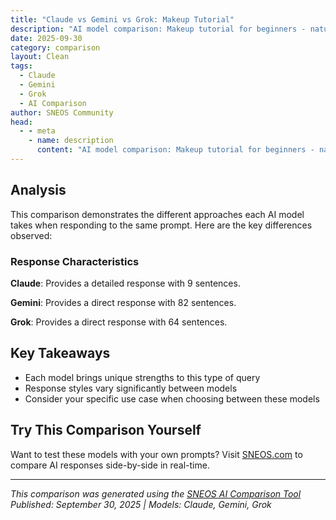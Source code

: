 ```yaml
---
title: "Claude vs Gemini vs Grok: Makeup Tutorial"
description: "AI model comparison: Makeup tutorial for beginners - natural everyday look..."
date: 2025-09-30
category: comparison
layout: Clean
tags:
  - Claude
  - Gemini
  - Grok
  - AI Comparison
author: SNEOS Community
head:
  - - meta
    - name: description
      content: "AI model comparison: Makeup tutorial for beginners - natural everyday look..."
---
```


<ChatComparison
  title="Claude vs Gemini vs Grok: Makeup Tutorial"
  prompt="Makeup tutorial for beginners - natural everyday look"
  :responses='{
    "Claude": "# Natural Everyday Makeup Tutorial for Beginners\n\n## Prep Your Canvas\n**1. Cleanse \u0026 Moisturize**\n- Start with clean, moisturized skin\n- Apply a lightweight moisturizer and let it absorb (2-3 minutes)\n- Use primer if you have one (helps makeup last longer)\n\n## Base Makeup\n**2. Foundation/Tinted Moisturizer**\n- Choose a shade that matches your neck\n- Apply with fingers, brush, or beauty sponge\n- Start with thin layers - you can always build up\n- Blend well, especially around hairline and jawline\n\n**3. Concealer (Optional)**\n- Use only where needed: under eyes, blemishes, redness\n- Choose a shade slightly lighter than your skin tone for under eyes\n- Gently pat and blend with finger or brush\n\n## Add Warmth \u0026 Definition\n**4. Blush**\n- Smile and apply to the \u0022apples\u0022 of your cheeks\n- Use a fluffy brush and tap off excess\n- Build color gradually - start light!\n\n**5. Eyebrows**\n- Brush brows upward with a spoolie\n- Fill in sparse areas with light strokes using brow pencil/powder\n- Keep it natural - follow your natural brow shape\n\n## Simple Eye Look\n**6. Eyes**\n- Apply neutral eyeshadow close to your skin tone across the lid\n- Add thin line of brown eyeliner close to upper lashes (optional)\n- Finish with one coat of brown or black mascara\n\n## Final Touches\n**7. Lips**\n- Apply lip balm first\n- Use a tinted lip balm, lip gloss, or nude lipstick\n- Choose something close to your natural lip color\n\n## Beginner Tips\n- **Less is more** - start light and build up\n- **Blend everything** well for a natural finish\n- **Practice makes perfect** - don\u0027t expect perfection immediately\n- **Good lighting** is essential - use natural light when possible\n- **Clean your brushes** regularly for better application\n\n## Essential Beginner Products\n- Tinted moisturizer or light foundation\n- Concealer\n- Cream or powder blush\n- Brow pencil\n- Neutral eyeshadow palette\n- Mascara\n- Tinted lip balm\n\nThis look should take 5-10 minutes once you\u0027re comfortable with the routine!",
    "Gemini": "Okay, let\u0027s create a beautiful, natural everyday makeup look! This tutorial focuses on enhancing your natural features without looking overly made-up.  We\u0027ll break it down step-by-step.\n\n**What You\u0027ll Need:**\n\n*   **Skincare:**\n    *   Cleanser\n    *   Moisturizer\n    *   Sunscreen (Important, even on cloudy days!)\n    *   Optional: Lip Balm\n\n*   **Makeup:**\n    *   Primer (Optional, but helpful for longevity)\n    *   Lightweight Foundation, BB Cream, or Tinted Moisturizer (Choose one that matches your skin tone)\n    *   Concealer (A shade lighter than your skin tone)\n    *   Loose Powder or Pressed Powder (Translucent or tinted to match your skin)\n    *   Eyebrow Pencil, Powder, or Gel (Choose a shade that matches your eyebrows)\n    *   Neutral Eyeshadow (Matte brown, taupe, or cream colors)\n    *   Mascara (Black or brown)\n    *   Blush (Peach, pink, or berry tone)\n    *   Lip Color (Lipstick, lip tint, or tinted lip balm in a natural shade)\n\n*   **Tools:**\n    *   Makeup Sponge (like a Beauty Blender) or Foundation Brush\n    *   Concealer Brush (small, fluffy)\n    *   Powder Brush (large, fluffy)\n    *   Eyebrow Brush or Spoolie\n    *   Eyeshadow Brush (medium, blending brush)\n    *   Blush Brush (angled)\n\n**Step-by-Step Tutorial:**\n\n**1. Skincare Preparation (Crucial for a Flawless Base):**\n\n*   **Cleanse:** Wash your face with a gentle cleanser to remove any dirt, oil, and impurities.\n*   **Moisturize:** Apply a lightweight moisturizer to hydrate your skin.  Let it absorb for a few minutes before applying makeup.\n*   **Sunscreen:** Apply a broad-spectrum sunscreen (SPF 30 or higher) to protect your skin from sun damage. This is the most important step!\n*   **Lip Balm:** Apply lip balm to keep your lips hydrated and prevent cracking.\n\n**2. Primer (Optional, but Recommended):**\n\n*   If you have oily skin or want your makeup to last longer, apply a thin layer of primer all over your face. Focus on areas where you tend to get oily (T-zone).\n\n**3. Base: Foundation/BB Cream/Tinted Moisturizer:**\n\n*   **Choose your base:** Select the product that provides the coverage you desire.  For a natural look, less is more.\n    *   **Foundation:** Provides the most coverage.\n    *   **BB Cream:** Lighter coverage with added skincare benefits.\n    *   **Tinted Moisturizer:** Very sheer coverage, mainly evens out skin tone.\n*   **Application:**\n    *   **Dot:** Place small dots of the product on your forehead, cheeks, nose, and chin.\n    *   **Blend:** Use a damp makeup sponge or foundation brush to blend the product outwards, starting from the center of your face.  Blend well into your hairline and jawline to avoid harsh lines.\n    *   **Layer:** If you need more coverage, apply a second very thin layer only where necessary.\n\n**4. Concealer:**\n\n*   **Purpose:** Use concealer to brighten the under-eye area and cover any blemishes or redness.\n*   **Application:**\n    *   **Under Eyes:** Apply concealer in an inverted triangle shape under your eyes, blending down towards your cheeks. This helps to brighten the area and conceal dark circles.\n    *   **Blemishes:** Dab concealer directly onto any blemishes or red spots.\n*   **Blending:** Use a small concealer brush or your finger to gently tap and blend the concealer into your skin.  Avoid rubbing, as this can irritate the area.\n\n**5. Powder:**\n\n*   **Purpose:** Set your base and concealer to prevent creasing and keep your makeup in place.\n*   **Application:**\n    *   **Dip:** Dip a large, fluffy powder brush into your powder.\n    *   **Tap Off:** Tap off the excess powder to avoid a cakey look.\n    *   **Apply:** Gently press or roll the brush over your face, focusing on areas that tend to get oily (T-zone, under eyes).\n    *   **Less is More:** Use a light hand to avoid looking powdery.\n\n**6. Eyebrows:**\n\n*   **Purpose:** Frame your face with well-defined eyebrows.\n*   **Choose Your Product:** Select your preferred product depending on how much definition you want. Pencils are great for filling in sparse areas. Powders offer a softer effect. Gels provide hold and definition.\n*   **Application:**\n    *   **Brush:** Use a spoolie brush to brush your eyebrow hairs upwards and outwards.\n    *   **Fill In:** Use your eyebrow pencil, powder, or gel to fill in any sparse areas, following the natural shape of your eyebrows. Start at the arch and work towards the tail.\n    *   **Blend:** Use the spoolie brush again to blend the product and soften any harsh lines. The front of the brow should be softer.\n\n**7. Eyeshadow:**\n\n*   **Purpose:** Add a touch of definition to your eyes.\n*   **Choose a Neutral Shade:** Opt for a matte brown, taupe, or cream eyeshadow.\n*   **Application:**\n    *   **Apply:** Use a blending brush to apply the eyeshadow all over your eyelid, from your lash line to your crease.\n    *   **Blend:** Blend the edges of the eyeshadow to create a seamless transition.\n    *   **Optional: Crease:** For a little more definition, you can take a slightly darker shade of brown and apply it to the crease of your eye. Blend well!\n\n**8. Mascara:**\n\n*   **Purpose:** Make your lashes look longer and fuller.\n*   **Application:**\n    *   **Curl:** Use an eyelash curler to curl your lashes (optional, but recommended).\n    *   **Apply:** Starting at the base of your lashes, wiggle the mascara wand back and forth as you move upwards. This will help to coat each lash evenly.\n    *   **Lower Lashes:** Apply a light coat of mascara to your lower lashes.\n    *   **Avoid Clumps:** Wipe off any excess mascara from the wand before applying to avoid clumps.\n\n**9. Blush:**\n\n*   **Purpose:** Add a healthy flush of color to your cheeks.\n*   **Choose a Natural Shade:** Opt for a peach, pink, or berry tone.\n*   **Application:**\n    *   **Smile:** Smile to find the apples of your cheeks.\n    *   **Apply:** Use an angled blush brush to apply the blush to the apples of your cheeks, blending upwards towards your temples.\n    *   **Blend:** Blend the blush well to avoid harsh lines.\n\n**10. Lips:**\n\n*   **Purpose:** Add a touch of color and hydration to your lips.\n*   **Choose a Natural Shade:** Opt for a lipstick, lip tint, or tinted lip balm in a nude, pink, or berry shade.\n*   **Application:**\n    *   **Apply:** Apply your chosen lip product to your lips.\n    *   **Blot (Optional):** If you want a more subtle look, blot your lips with a tissue after applying your lip product.\n\n**Tips for a Natural Look:**\n\n*   **Less is more:** Start with a small amount of product and build up as needed.\n*   **Blend, blend, blend:** Thorough blending is key to a natural look.\n*   **Choose the right shades:** Select products that complement your skin tone and hair color.\n*   **Use light textures:** Cream and liquid products tend to look more natural than powder products.\n*   **Focus on enhancing your natural features:** The goal is to look like yourself, but a little more polished.\n*   **Don\u0027t be afraid to experiment:** Try different products and techniques to find what works best for you.\n\n**Practice makes perfect! Don\u0027t get discouraged if you don\u0027t get it right away. Keep practicing, and you\u0027ll be a pro in no time!**\n",
    "Grok": "Creating a natural everyday makeup look is perfect for beginners because it\u2019s subtle, easy to achieve, and enhances your features without being overpowering. This step-by-step tutorial will guide you through the process using basic products and techniques. Let\u2019s get started!\n\n---\n\n### What You\u2019ll Need:\n- Cleanser and moisturizer (for skincare prep)\n- Primer (optional, for smoother application)\n- Lightweight foundation or BB cream\n- Concealer\n- Setting powder (optional)\n- Neutral eyeshadow palette (beige, taupe, or light brown shades)\n- Mascara\n- Eyebrow pencil or powder\n- Blush (peach or soft pink)\n- Lip balm or nude/pink lipstick\n- Makeup brushes or sponge\n- Setting spray (optional)\n\n---\n\n### Step 1: Skincare Prep\n1. **Cleanse**: Start with a clean face by washing with a gentle cleanser to remove dirt or oil.\n2. **Moisturize**: Apply a lightweight moisturizer to hydrate your skin. If you\u2019re using sunscreen (highly recommended), apply it after moisturizing.\n3. **Primer (Optional)**: If you have large pores or want your makeup to last longer, apply a small amount of primer and blend it evenly across your face.\n\n**Why it\u2019s important**: Prepping your skin creates a smooth base for makeup and prevents it from looking patchy.\n\n---\n\n### Step 2: Even Out Skin Tone\n1. **Foundation or BB Cream**: Use a lightweight foundation or BB cream that matches your skin tone. Dab small dots on your forehead, cheeks, nose, and chin, then blend it out with a damp makeup sponge or your fingers for a natural finish.\n   - Tip: Less is more! Start with a small amount and build coverage only where needed.\n2. **Concealer**: Apply concealer under your eyes to cover dark circles and on any blemishes or redness. Blend it with a sponge or fingertip by patting gently.\n3. **Setting Powder (Optional)**: If your skin is oily or you want your base to last longer, lightly dust a translucent setting powder on your T-zone (forehead, nose, chin) with a fluffy brush.\n\n**Why it\u2019s important**: This creates a fresh, even complexion without looking heavy.\n\n---\n\n### Step 3: Define Your Eyebrows\n1. Use an eyebrow pencil or powder that matches your natural brow color.\n2. Fill in sparse areas with small, hair-like strokes, following the natural shape of your brows.\n3. Brush your brows with a spoolie (or a clean mascara wand) to blend the product for a soft look.\n\n**Why it\u2019s important**: Well-groomed brows frame your face and complete the natural look.\n\n---\n\n### Step 4: Enhance Your Eyes\n1. **Eyeshadow**: Choose a neutral shade (like beige or light brown) from a palette. Apply it across your eyelids with a fluffy eyeshadow brush for a subtle wash of color. If desired, use a slightly darker shade in the crease for a hint of definition.\n2. **Mascara**: Apply 1-2 coats of mascara to your upper lashes to open up your eyes. Wiggle the wand at the base of your lashes and pull upward for a natural curl.\n   - Optional: Curl your lashes with an eyelash curler before applying mascara for extra lift.\n\n**Why it\u2019s important**: This adds a touch of dimension to your eyes without looking overdone.\n\n---\n\n### Step 5: Add a Flush of Color\n1. **Blush**: Smile and apply a peach or soft pink blush to the apples of your cheeks using a fluffy blush brush. Blend upward toward your cheekbones for a natural glow.\n   - Tip: Start with a small amount and build up if needed. You want a subtle flush, not clown cheeks!\n\n**Why it\u2019s important**: Blush gives your face a healthy, fresh appearance.\n\n---\n\n### Step 6: Finish with Lips\n1. Apply a hydrating lip balm to keep your lips soft.\n2. Add a nude or soft pink lipstick or lip gloss for a natural sheen. Choose a shade close to your natural lip color for an effortless look.\n\n**Why it\u2019s important**: This ties the look together without drawing too much attention.\n\n---\n\n### Step 7: Set Your Makeup (Optional)\n- If you want your makeup to last all day, lightly mist your face with a setting spray. Hold the bottle 8-10 inches away and spray evenly.\n\n**Why it\u2019s important**: Setting spray helps lock everything in place, especially if you have oily skin or live in a humid area.\n\n---\n\n### Tips for Beginners\n- **Practice Makes Perfect**: Don\u2019t worry if it doesn\u2019t look flawless the first time. Makeup takes practice!\n- **Blend, Blend, Blend**: Harsh lines can make makeup look unnatural, so always blend foundation, concealer, and blush well.\n- **Start Light**: Use minimal product at first. You can always add more if needed.\n- **Match Your Skin Tone**: Test foundation or BB cream on your jawline to ensure it matches your face and neck.\n- **Tools**: If you don\u2019t have brushes, your clean fingers work great for blending foundation, concealer, and cream products.\n\n---\n\n### Final Look\nThis natural everyday makeup look should take about 10-15 minutes once you get the hang of it. It\u2019s perfect for school, work, or casual outings, as it enhances your features while looking effortless. You\u2019ll have a fresh, glowing complexion with defined eyes and a soft pop of color on your cheeks and lips.\n\nIf you have specific skin concerns (like acne or dryness) or want product recommendations for your skin type, let me know, and I can tailor the advice further! \uD83D\uDE0A"
  }'
  published-date="22:46"
/>

## Analysis

This comparison demonstrates the different approaches each AI model takes when responding to the same prompt. Here are the key differences observed:

### Response Characteristics

**Claude**: Provides a detailed response with 9 sentences. 

**Gemini**: Provides a direct response with 82 sentences. 

**Grok**: Provides a direct response with 64 sentences. 

## Key Takeaways

- Each model brings unique strengths to this type of query
- Response styles vary significantly between models
- Consider your specific use case when choosing between these models

## Try This Comparison Yourself

Want to test these models with your own prompts? Visit [SNEOS.com](https://sneos.com) to compare AI responses side-by-side in real-time.

---

*This comparison was generated using the [SNEOS AI Comparison Tool](https://sneos.com)*
*Published: September 30, 2025 | Models: Claude, Gemini, Grok*
